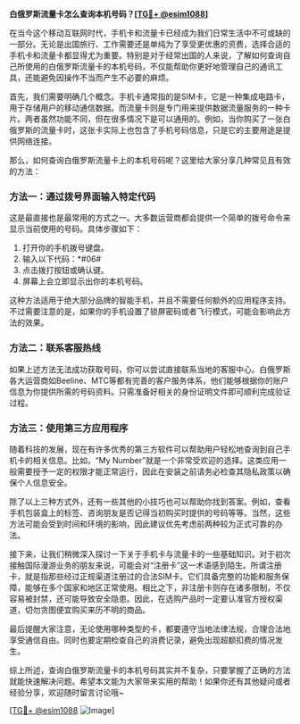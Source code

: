 **白俄罗斯流量卡怎么查询本机号码？[[TG💪+ @esim1088](https://t.me/s/esim1088)]**

在当今这个移动互联网时代，手机卡和流量卡已经成为我们日常生活中不可或缺的一部分。无论是出国旅行、工作需要还是单纯为了享受更优惠的资费，选择合适的手机卡和流量卡都显得尤为重要。特别是对于经常出国的人来说，了解如何查询自己所使用的白俄罗斯流量卡的本机号码，不仅能帮助你更好地管理自己的通讯工具，还能避免因操作不当而产生不必要的麻烦。

首先，我们需要明确几个概念。手机卡通常指的是SIM卡，它是一种集成电路卡，用于存储用户的移动通信数据。而流量卡则是专门用来提供数据流量服务的一种卡片。两者虽然功能不同，但在很多情况下是可以通用的。例如，当你购买了一张白俄罗斯的流量卡时，这张卡实际上也包含了手机号码信息，只是它的主要用途是提供网络连接。

那么，如何查询白俄罗斯流量卡上的本机号码呢？这里给大家分享几种常见且有效的方法：

### 方法一：通过拨号界面输入特定代码

这是最直接也是最常用的方式之一。大多数运营商都会提供一个简单的拨号命令来显示当前使用的号码。具体步骤如下：

1. 打开你的手机拨号键盘。
2. 输入以下代码：*#06#
3. 点击拨打按钮或确认键。
4. 屏幕上会立即显示出你的本机号码。

这种方法适用于绝大部分品牌的智能手机，并且不需要任何额外的应用程序支持。不过需要注意的是，如果你的手机设置了锁屏密码或者飞行模式，可能会影响此方法的效果。

### 方法二：联系客服热线

如果上述方法无法成功获取号码，你可以尝试直接联系当地的客服中心。白俄罗斯各大运营商如Beeline、MTC等都有完善的客户服务体系，他们能够根据你的账户信息为你提供所需的号码资料。只需准备好相关的身份证明文件即可顺利完成验证过程。

### 方法三：使用第三方应用程序

随着科技的发展，现在有许多优秀的第三方软件可以帮助用户轻松地查询到自己手机卡的相关信息。比如，“My Number”就是一个非常受欢迎的选择。这类应用一般需要授予一定的权限才能正常运行，因此在安装之前请务必检查其隐私政策以确保个人信息安全。

除了以上三种方式外，还有一些其他的小技巧也可以帮助你找到答案。例如，查看手机包装盒上的标签、咨询朋友是否记得当初购买时提供的号码等等。当然，这些方法可能会受到时间和环境的影响，因此建议优先考虑前两种较为正式可靠的办法。

接下来，让我们稍微深入探讨一下关于手机卡与流量卡的一些基础知识。对于初次接触国际漫游业务的朋友来说，可能会对“注册卡”这一术语感到陌生。所谓注册卡，就是指那些经过正规渠道注册过的合法SIM卡。它们具备完整的功能和服务保障，能够在多个国家和地区正常使用。相比之下，非注册卡则存在诸多限制，不仅容易被封禁，还可能导致安全隐患。因此，在选购产品时一定要认准官方授权渠道，切勿贪图便宜购买来历不明的商品。

最后提醒大家注意，无论使用哪种类型的卡，都要遵守当地法律法规，合理合法地享受通信自由。同时也要定期检查自己的消费记录，避免出现超额扣费的情况发生。

综上所述，查询白俄罗斯流量卡的本机号码其实并不复杂，只要掌握了正确的方法就能快速解决问题。希望本文能为大家带来实用的帮助！如果你还有其他疑问或者经验分享，欢迎随时留言讨论哦~

[[TG💪+ @esim1088](https://t.me/s/esim1088) ![Image](https://i.postimg.cc/4NQfJmqS/Snipaste-2025-05-13-00-14-12.png)]